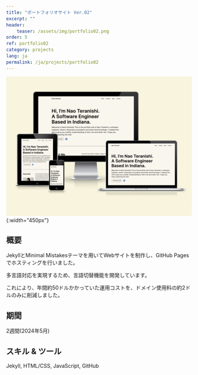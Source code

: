 ```yaml
---
title: "ポートフォリオサイト Ver.02"
excerpt: ""
header:
    teaser: /assets/img/portfolio02.png
order: 5
ref: portfolio02
category: projects
lang: ja
permalink: /ja/projects/portfolio02
---
```

![teaser](/assets/img/portfolio01.png){:width="450px"}

## 概要

JekyllとMinimal Mistakesテーマを用いてWebサイトを制作し、GitHub Pagesでホスティングを行いました。

多言語対応を実現するため、言語切替機能を開発しています。

これにより、年間約50ドルかかっていた運用コストを、ドメイン使用料の約2ドルのみに削減しました。

## 期間
2週間(2024年5月)

## スキル & ツール
Jekyll, HTML/CSS, JavaScript, GitHub